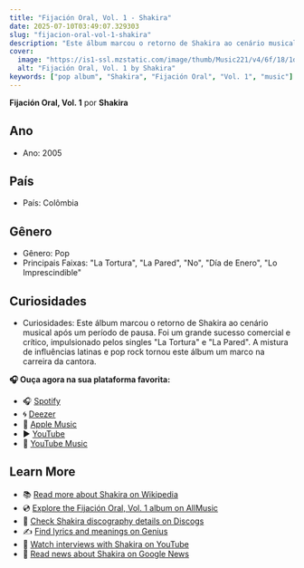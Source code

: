 ```yaml
---
title: "Fijación Oral, Vol. 1 - Shakira"
date: 2025-07-10T03:49:07.329303
slug: "fijacion-oral-vol-1-shakira"
description: "Este álbum marcou o retorno de Shakira ao cenário musical após um período de pausa."
cover:
  image: "https://is1-ssl.mzstatic.com/image/thumb/Music221/v4/6f/18/1d/6f181d45-8041-cbdc-2c79-bc7374d01207/196872648560.jpg/500x500bb.jpg"
  alt: "Fijación Oral, Vol. 1 by Shakira"
keywords: ["pop album", "Shakira", "Fijación Oral", "Vol. 1", "music"]
---
```


**Fijación Oral, Vol. 1** por **Shakira**

## Ano
- Ano: 2005
## País
- País: Colômbia
## Gênero
- Gênero: Pop
- Principais Faixas: "La Tortura", "La Pared", "No", "Día de Enero", "Lo Imprescindible"
## Curiosidades
- Curiosidades: Este álbum marcou o retorno de Shakira ao cenário musical após um período de pausa. Foi um grande sucesso comercial e crítico, impulsionado pelos singles "La Tortura" e "La Pared". A mistura de influências latinas e pop rock tornou este álbum um marco na carreira da cantora.



**🎧 Ouça agora na sua plataforma favorita:**

- 🎧 [Spotify](https://open.spotify.com/search/Fijaci%C3%B3n%20Oral%2C%20Vol.%201%20Shakira)
- 🌀 [Deezer](https://www.deezer.com/search/Fijaci%C3%B3n%20Oral%2C%20Vol.%201%20Shakira)
- 🍎 [Apple Music](https://music.apple.com/search?term=Fijaci%C3%B3n%20Oral%2C%20Vol.%201%20Shakira)
- ▶️ [YouTube](https://www.youtube.com/results?search_query=Fijaci%C3%B3n%20Oral%2C%20Vol.%201%20Shakira)
- 🎵 [YouTube Music](https://music.youtube.com/search?q=Fijaci%C3%B3n%20Oral%2C%20Vol.%201%20Shakira)

## Learn More

- 📚 [Read more about Shakira on Wikipedia](https://en.wikipedia.org/wiki/Shakira)
- 💿 [Explore the Fijación Oral, Vol. 1 album on AllMusic](https://www.allmusic.com/search/albums/Fijaci%C3%B3n+Oral%2C+Vol.+1)
- 📀 [Check Shakira discography details on Discogs](https://www.discogs.com/search/?q=Fijaci%C3%B3n+Oral%2C+Vol.+1+Shakira&type=all)
- ✍️ [Find lyrics and meanings on Genius](https://genius.com/search?q=Fijaci%C3%B3n+Oral%2C+Vol.+1%20Shakira)
- 🎤 [Watch interviews with Shakira on YouTube](https://www.youtube.com/results?search_query=Shakira+interview)
- 📰 [Read news about Shakira on Google News](https://news.google.com/search?q=Shakira)